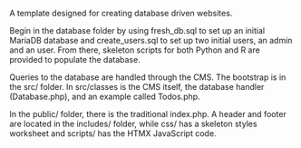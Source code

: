 A template designed for creating database driven websites. 

Begin in the database folder by using fresh_db.sql to set up an initial MariaDB database and create_users.sql to set up two initial users, an admin and an user. From there, skeleton scripts for both Python and R are provided to populate the database. 

Queries to the database are handled through the CMS. The bootstrap is in the src/ folder. In src/classes is the CMS itself, the database handler (Database.php), and an example called Todos.php. 

In the public/ folder, there is the traditional index.php. A header and footer are located in the includes/ folder, while css/ has a skeleton styles worksheet and scripts/ has the HTMX JavaScript code. 
